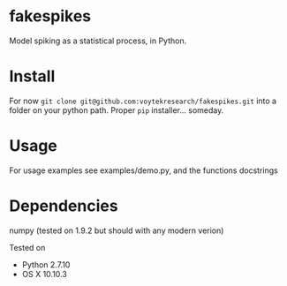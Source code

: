 # fakespikes
Model spiking as a statistical process, in Python.

# Install
For now `git clone git@github.com:voytekresearch/fakespikes.git` into a folder on your python path. Proper `pip` installer... someday.

# Usage
For usage examples see examples/demo.py, and the functions docstrings

# Dependencies
numpy (tested on 1.9.2 but should with any modern verion)

Tested on
- Python 2.7.10
- OS X 10.10.3
